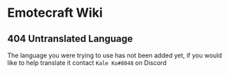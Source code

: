 # Emotecraft Wiki

## 404 Untranslated Language

The language you were trying to use has not been added yet, if you would like to help translate it contact `Kale Ko#8048` on Discord
